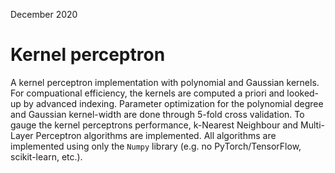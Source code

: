 December 2020

# Kernel perceptron
A kernel perceptron implementation with polynomial and Gaussian kernels. For compuational efficiency, the kernels are computed a priori and looked-up by advanced indexing. Parameter optimization for the polynomial degree and Gaussian kernel-width are done through 5-fold cross validation. To gauge the kernel perceptrons performance, k-Nearest Neighbour and Multi-Layer Perceptron algorithms are implemented. All algorithms are implemented using only the `Numpy` library (e.g. no PyTorch/TensorFlow, scikit-learn, etc.).
